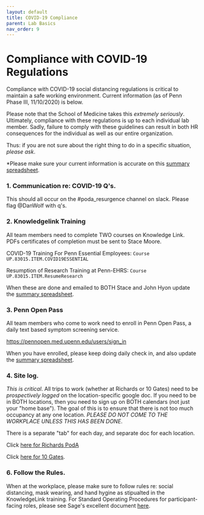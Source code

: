 ```yaml
---
layout: default
title: COVID-19 Compliance
parent: Lab Basics
nav_order: 9
---
```



# Compliance with COVID-19 Regulations  #

Compliance with COVID-19 social distancing regulations is critical to  maintain a safe working environment.  Current information (as of Penn Phase III, 11/10/2020) is below.  

Please note that the School of Medicine  takes this _extremely seriously_.  Ultimately, compliance with these regulations  is up to each individual lab member.  Sadly, failure to comply with these guidelines can result in both HR consequences for the individual as well as our entire organization.  

Thus: if you are not sure about the right thing to do in a specific situation, *please ask*.

*Please make sure your current information is accurate on this [summary spreadsheet](https://docs.google.com/spreadsheets/d/1urO9Ds-GFc9pHnsircfhkd4RW4TP16opleP_ARyo3gU/edit#gid=0). 

### 1.  Communication re: COVID-19 Q's.

This should all occur on the #poda_resurgence channel on slack.  Please flag @DanWolf with q's.


### 2. Knowledgelink Training

All team members need to complete TWO courses on Knowledge Link. PDFs certificates of completion must be sent to Stace Moore.

COVID-19 Training For Penn Essential Employees: ```Course UP.83015.ITEM.COVID19ESSENTIAL```

Resumption of Research Training at Penn-EHRS:  ```Course UP.83015.ITEM.ResumeResearch```

When these are done and emailed to BOTH Stace and John Hyon update the [summary spreadsheet](https://docs.google.com/spreadsheets/d/1urO9Ds-GFc9pHnsircfhkd4RW4TP16opleP_ARyo3gU/edit#gid=0). 

### 3.  Penn Open Pass

All team members who come to work need to enroll in Penn Open Pass, a daily text based symptom screening service.

https://pennopen.med.upenn.edu/users/sign_in

When you have enrolled, please keep doing daily check in, and also update the [summary spreadsheet](https://docs.google.com/spreadsheets/d/1urO9Ds-GFc9pHnsircfhkd4RW4TP16opleP_ARyo3gU/edit#gid=0). 


### 4.  Site log.

_This is critical_.  All trips to work (whether at Richards or 10 Gates) need to be _prospectively logged_ on the location-specific google doc. If you need to be in BOTH locations, then you need to sign up on BOTH calendars (not just your "home base"). The goal of this is to ensure that there is not too much occupancy at any one location. *PLEASE DO NOT COME TO THE WORKPLACE UNLESS THIS HAS BEEN DONE*.

There is a separate "tab" for each day, and separate doc for each location.

Click [here for Richards  PodA](https://docs.google.com/spreadsheets/d/1udVy6YoQ0-ZvvA_VcaVh0kjE6KvWBalCHFoum_bYwJU/edit#gid=1436285191)

Click [here for 10 Gates](https://docs.google.com/spreadsheets/d/1zBTn5XZSJaW39T-co763ElBRcJpW1tqT09f4NRlX22M/edit#gid=0).

### 6.  Follow the Rules.

When at the workplace, please make sure to follow rules re: social distancing, mask wearing, and hand hygine as stipualted in the KnowledgeLink training.  For Standard Operating Procedures for participant-facing roles, please see Sage's excellent document [here](https://wiki.pmacs.upenn.edu/neuropsych//images/4/4a/Resurgence_SOPs_Phase_II_V5_7-29-2020.pdf).


